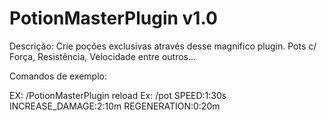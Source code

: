 # PotionMasterPlugin v1.0

Descrição: Crie poções exclusivas através desse magnifico plugin. Pots c/ Força, Resistência, Velocidade entre outros...

Comandos de exemplo:

EX: /PotionMasterPlugin reload
Ex: /pot SPEED:1:30s  INCREASE_DAMAGE:2:10m REGENERATION:0:20m
